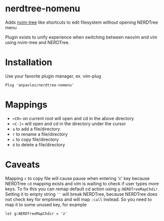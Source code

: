 # nerdtree-nomenu
Adds [nvim-tree](https://github.com/kyazdani42/nvim-tree.lua) like shortcuts to edit filesystem without opening NERDTree menu

Plugin exists to unify experience when switching between neovim and vim using nvim-tree and NERDTree.

# Installation
Use your favorite plugin manager, ex. vim-plug
```
Plug 'anpavlov/nerdtree-nomenu'
```

# Mappings
- `<CR>` on current root will open and cd in the above directory
- `<C-]>` will open and cd in the directory under the cursor
- `a` to add a file/directory
- `r` to rename a file/directory
- `c` to copy file/directory
- `d` to delete a file/directory

# Caveats
Mapping `c` to copy file will cause pause when entering 'c' key because NERDTree `cd` mapping exists and vim is waiting to check if user types more keys. To fix this you can remap default cd action using `g:NERDTreeMapChdir`. Setting it to empty string `''` will break NERDTree, because NERDTree does not check key for emptiness and will map `:call` instead. So you need to map it to some unused key, for example
```
let g:NERDTreeMapChdir = 'z'
```

